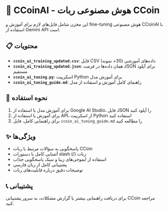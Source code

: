 # 🤖 CCoinAI - هوش مصنوعی ربات CCoin

این مخزن شامل فایل‌های لازم برای آموزش و fine-tuning هوش مصنوعی CCoinAI با استفاده از Gemini API است.

## 📋 محتویات

- **`ccoin_ai_training_updated.csv`**: فایل CSV داده‌های آموزشی (30+ نمونه)
- **`ccoin_ai_training_updated.json`**: همان داده‌ها در فرمت JSON برای آپلود مستقیم
- **`ccoin_ai_tuning.py`**: اسکریپت Python برای آموزش مدل
- **`ccoin_ai_tuning_guide.md`**: راهنمای کامل آموزش و استفاده از مدل

## 🚀 نحوه استفاده

1. برای آموزش مدل با استفاده از Google AI Studio، فایل JSON را آپلود کنید
2. برای آموزش با استفاده از API، از اسکریپت Python استفاده کنید
3. برای راهنمایی کامل، فایل `ccoin_ai_tuning_guide.md` را مطالعه کنید

## ✨ ویژگی‌ها

- پاسخگویی به سؤالات مرتبط با ربات CCoin
- آشنایی کامل با دستورات slash (/) ربات
- استفاده از ایموجی‌های زیبا و سبک پاسخگویی جذاب
- پشتیبانی کامل از زبان فارسی
- توضیحات دقیق درباره قابلیت‌های ربات

## 📞 پشتیبانی

برای دریافت راهنمایی بیشتر یا گزارش مشکلات، به سرور پشتیبانی CCoin مراجعه کنید.